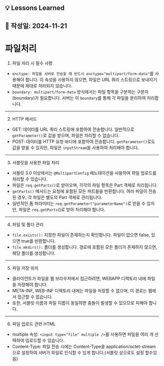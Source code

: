 ## 💡 Lessons Learned
## 📅 작성일: 2024-11-21

# **파일처리**

1. 파일 처리 시 필수 사항
- `enctype: 파일을 서버로 전송할 때 반드시 enctype="multipart/form-data"`를 사용해야 합니다. 이 속성을 사용하지 않으면, 파일은 URL 쿼리 스트링으로 보내지기 때문에 제대로 처리되지 않습니다.
- `boundary: multipart/form-data` 방식에서는 파일 항목을 구분하는 구분자(boundary)가 필요합니다. 서버는 이 `boundary`를 통해 각 파일을 분리하여 처리합니다.
---
2. HTTP 메서드
- GET: 데이터를 URL 쿼리 스트링에 포함하여 전송합니다. 일반적으로 `getParameter()`로 값을 받으며, 파일은 처리할 수 없습니다.
- POST: 데이터를 HTTP 요청 바디에 포함하여 전송합니다. `getParameter()`로도 값을 받을 수 있지만, 파일은 `inputStream`을 사용하여 처리해야 합니다.
---
3. 서블릿을 사용한 파일 처리
- 서블릿 3.0 이상에서는 `@MultipartConfig` 애노테이션을 사용하여 파일 업로드를 처리할 수 있습니다.
- 파일은 `req.getParts()`로 받아오며, 각각의 파일 항목은 Part 객체로 처리됩니다.
- `getParts()` 메서드는 요청에 포함된 모든 파트들을 반환합니다. 여러 파일이 전송된 경우, 각 파일은 별도의 Part 객체로 관리됩니다.
- 일반적인 폼 파라미터는 `req.getParameter("parameterName")`로 받을 수 있지만, 파일은 `req.getParts`()로 받아 처리해야 합니다.
---
4. 파일 및 폴더 관리
- `file.exists():` 지정한 파일이 존재하는지 확인합니다. 파일이 없으면 false, 있으면 true를 반환합니다.
- `file.mkdirs():` 폴더를 생성합니다. 경로에 포함된 모든 폴더가 존재하지 않으면, 해당 폴더를 생성합니다.
---
5. 파일 저장 위치
- 클라이언트가 파일을 웹 브라우저에서 접근하려면, WEBAPP 디렉토리 내에 파일을 저장해야 합니다.
- META-INF, WEB-INF 디렉토리 내에는 파일을 저장할 수 없으며, 이 경로는 웹에서 접근할 수 없습니다.
- 또한, 서블릿 이름과 파일 이름이 동일하면 충돌이 발생할 수 있으므로 피해야 합니다.
---
6. 파일 업로드 관련 HTML
- multiple 속성: `<input type="file" multiple />`를 사용하면 파일을 여러 개 선택하여 업로드할 수 있습니다.
- Content-Type: 파일 전송 시에는 Content-Type을 application/octet-stream으로 설정하여 서버가 파일로 인식할 수 있게 합니다.(서블릿 상으로도 설정 할수있음)

